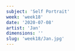 ```yaml
---
subject: 'Self Portrait'
week: 'week18'
date: '2020-07-08'
artist: 'Jan'
dimensions: ''
slug: 'week18/Jan.jpg'
---
```

